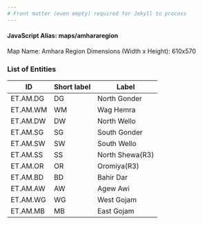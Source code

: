 ```yaml
---
# Front matter (even empty) required for Jekyll to process
---
```


#### JavaScript Alias: maps/amhararegion

Map Name: Amhara Region
Dimensions (Width x Height): 610x570





### List of Entities

ID | Short label | Label
---|---|---|
ET.AM.DG|DG|North Gonder
ET.AM.WM|WM|Wag Hemra
ET.AM.DW|DW|North Wello
ET.AM.SG|SG|South Gonder
ET.AM.SW|SW|South Wello
ET.AM.SS|SS|North Shewa(R3)
ET.AM.OR|OR|Oromiya(R3)
ET.AM.BD|BD|Bahir Dar
ET.AM.AW|AW|Agew Awi
ET.AM.WG|WG|West Gojam
ET.AM.MB|MB|East Gojam